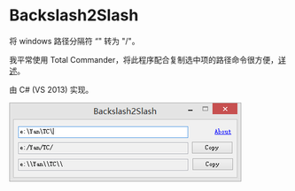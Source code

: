 # Backslash2Slash

将 windows 路径分隔符 “\" 转为 "/"。

我平常使用 Total Commander，将此程序配合复制选中项的路径命令很方便，[详述](https://github.com/yanxyz/tc)。

由 C# (VS 2013) 实现。

![snapshot](./snapshot.png)
